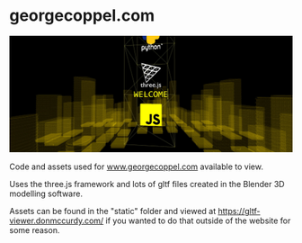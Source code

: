 # georgecoppel.com

![Landing Page](Welcome_Example.jpg)

Code and assets used for www.georgecoppel.com available to view. 

Uses the three.js framework and lots of gltf files created in the Blender 3D modelling software. 

Assets can be found in the "static" folder and viewed at https://gltf-viewer.donmccurdy.com/ if you wanted to do that outside of the website for some reason. 
